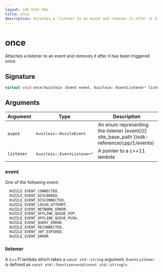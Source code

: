 ```yaml
---
layout: sdk.html.hbs
title: once
description: Attaches a listener to an event and removes it after it has been triggered once
---
```


# once

Attaches a listener to an event and removes it after it has been triggered once.

## Signature

```cpp
virtual void once(kuzzleio::Event event, kuzzleio::EventListener* listener) = 0;
```

## Arguments

| Argument   | Type                      | Description
| ---------- | ------------------------- | ------------------------------------------------------------------------------------------------------
| `event`    | <pre>kuzzleio::KuzzleEvent</pre>           | An enum representing the listener [event]({{ site_base_path }}sdk-reference/cpp/1/events)
| `listener` | <pre>kuzzleio::EventListener*</pre> | A pointer to a c++11 lambda

### **event**

One of the following event:

```cpp
  KUZZLE_EVENT_CONNECTED,
  KUZZLE_EVENT_DISCARDED,
  KUZZLE_EVENT_DISCONNECTED,
  KUZZLE_EVENT_LOGIN_ATTEMPT,
  KUZZLE_EVENT_NETWORK_ERROR,
  KUZZLE_EVENT_OFFLINE_QUEUE_POP,
  KUZZLE_EVENT_OFFLINE_QUEUE_PUSH,
  KUZZLE_EVENT_QUERY_ERROR,
  KUZZLE_EVENT_RECONNECTED,
  KUZZLE_EVENT_JWT_EXPIRED,
  KUZZLE_EVENT_ERROR
```

### **listener**

A c++11 lambda which takes a `const std::string` argument.
`EventListener` is defined as `const std::function<void(const std::string)>`.
